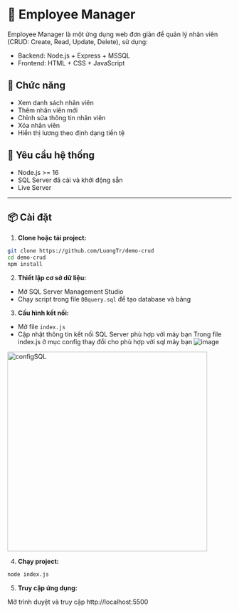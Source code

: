 # 👥 Employee Manager

Employee Manager là một ứng dụng web đơn giản để quản lý nhân viên (CRUD: Create, Read, Update, Delete), sử dụng:

- Backend: Node.js + Express + MSSQL
- Frontend: HTML + CSS + JavaScript

## 🔧 Chức năng

- Xem danh sách nhân viên
- Thêm nhân viên mới
- Chỉnh sửa thông tin nhân viên
- Xóa nhân viên
- Hiển thị lương theo định dạng tiền tệ

## 🧾 Yêu cầu hệ thống

- Node.js >= 16
- SQL Server đã cài và khởi động sẵn
- Live Server 

---

## 📦 Cài đặt

1. **Clone hoặc tải project:**

```bash
git clone https://github.com/LuongTr/demo-crud
cd demo-crud
npm install
```

2. **Thiết lập cơ sở dữ liệu:**

- Mở SQL Server Management Studio
- Chạy script trong file `DBquery.sql` để tạo database và bảng

3. **Cấu hình kết nối:**

- Mở file `index.js`
- Cập nhật thông tin kết nối SQL Server phù hợp với máy bạn
Trong file index.js ở mục config thay đổi cho phù hợp với sql máy bạn
![image](https://github.com/user-attachments/assets/d61a5c2f-7f3a-45f1-b20b-a9b75ba9fd6a)

<img width="449" alt="configSQL" src="https://github.com/user-attachments/assets/b9e065e3-8358-4ff1-b716-ba05295570e4" />

4. **Chạy project:**

```bash
node index.js
```

5. **Truy cập ứng dụng:**

Mở trình duyệt và truy cập http://localhost:5500
